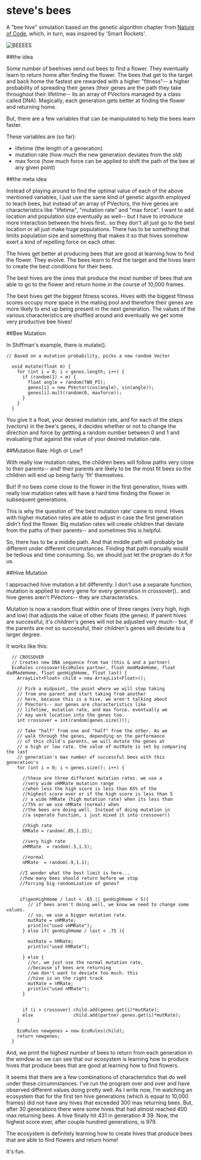 # steve's bees

A "bee hive" simulation based on the genetic algorithm chapter from [Nature of Code](http://natureofcode.com), which, in turn, was inspired by 'Smart Rockets'.

![BEEEES](http://s3pics.s3.amazonaws.com/2015/09/btetter.png)

##the idea

Some number of beehives send out bees to find a flower. They eventually learn to return home after finding the flower. The bees that get to the target and back home the fastest are rewarded with a higher "fitness"-- a higher probability of spreading their genes (their genes are the path they take throughout their lifetime-- its an array of PVectors managed by a class called DNA). Magically, each generation gets better at finding the flower and returning home. 

But, there are a few variables that can be manipulated to help the bees learn faster.

These variables are (so far):

* lifetime (the length of a generation)
* mutation rate (how much the new generation deviates from the old)
* max force (how much force can be applied to shift the path of the bee at any given point)
 
##the meta idea

Instead of playing around to find the optimal value of each of the above mentioned variables, I just use the same kind of genetic algorith employed to teach bees, but instead of an array of PVectors, the hive genes are characteristics like "lifetime", "mutation rate" and "max force". I want to add location and population size eventually as well-- but I have to introduce more interaction between the hives first.. so they don't all just go to the best location or all just make huge populations. There has to be something that limits population size and something that makes it so that hives somehow exert a kind of repelling force on each other.

The hives get better at producing bees that are good at learning how to find the flower. They evolve. The bees learn to find the target and the hives learn to create the best conditions for their bees.

The best hives are the ones that produce the most number of bees that are able to go to the flower and return home in the course of 10,000 frames. 

The best hives get the biggest fitness scores. Hives with the biggest fitness scores occupy more space in the mating pool and therefore their genes are more likely to end up being present in the next generation. The values of the various characteristics are shuffled around and eventually we get some very productive bee hives!

##Bee Mutation

In Shiffman's example, there is mutate().
```
// Based on a mutation probability, picks a new random Vector

  void mutate(float m) {
    for (int i = 0; i < genes.length; i++) {
      if (random(1) < m) {
        float angle = random(TWO_PI);
        genes[i] = new PVector(cos(angle), sin(angle));
        genes[i].mult(random(0, maxforce));
      }
    }
  }
```  
You give it a float, your desired mutation rate, and for each of the steps (vectors) in the bee's genes, it decides whether or not to change the direction and force by gettting a random number between 0 and 1 and evaluating that against the value of your desired mutation rate. 

##Mutation Rate: High or Low?

With really low mutation rates, the children bees will follow paths very close to their parents-- and! their parents are likely to be the most fit bees so the children will end up being fairly 'fit' themselves. 

But! If no bees come close to the flower in the first generation, hives with really low mutation rates will have a hard time finding the flower in subsequent generations. 

This is why the question of 'the best mutation rate' came to mind. Hives with higher mutation rates are able to adjust in case the first generation didn't find the flower. Big mutation rates will create children that deviate from the paths of their parents-- and sometimes this is helpful.

So, there has to be a middle path. And that middle path will probably be different under different circumstances. Finding that path manually would be tedious and time consuming. So, we should just let the program do it for us.

##Hive Mutation

I approached hive mutation a bit differently. I don't use a separate function, mutation is applied to every gene for every generation in crossover().. and hive genes aren't PVectors-- they are characteristics.

Mutation is now a random float within one of three ranges (very high, high and low) that adjusts the value of other floats (the genes). If parent hives are successful, it's children's genes will not be adjusted very much-- but, if the parents are not so successful, their children's genes will deviate to a larger degree.

It works like this:
```
  // CROSSOVER
  // Creates new DNA sequence from two (this & and a partner)
  EcoRules crossover(EcoRules partner, float momMadeHome, float dadMadeHome, float genHighHome, float last) {
    ArrayList<Float> child = new ArrayList<Float>();
    
    // Pick a midpoint, the point where we will stop taking
    // from one parent and start taking from another
    // here, because this is a hive, we aren't talking about
    // PVectors-- our genes are characteristics like
    // lifetime, mutation rate, and max force. eventually we
    // may work location into the genes too.
    int crossover = int(random(genes.size()));
    
    // Take "half" from one and "half" from the other. As we 
    // walk through the genes, depending on the performance
    // of this child's parents, we will mutate the genes at
    // a high or low rate. the value of mutRate is set by comparing the last
    // generation's max number of successful bees with this generation's
    for (int i = 0; i < genes.size(); i++) {
      
      //these are three different mutation rates. we use a
      //very wide vHMRate mutation range 
      //when less the high score is less than 65% of the
      //highest score ever or if the high score is less than 5
      // a wide hMRate (high mutation rate) when its less than
      //75% or we use nMRate (normal) when
      //the bees are doing well. Instead of doing mutation in
      //a seperate function, i just mixed it into crossover()
      
      //high rate
      hMRate = random(.85,1.15);
      
      //very high rate
      vHMRate  = random(.5,1.5);
      
      //normal
      nMRate  = random(.9,1.1);
      
     //I wonder what the best limit is here... 
     //how many bees should return before we stop
     //forcing big randomization of genes?
    
     
     if(genHighHome / last < .65 || genHighHome < 5){
        // if bees aren't doing well, we know we need to change some values. 
        // so, we use a bigger mutation rate.
        mutRate = vHMRate;
        println("used vHMRate");
      } else if( genHighHome / last < .75 ){
      
        mutRate = hMRate;
        println("used hMRate");
        
      } else {
        //or, we just use the normal mutation rate,
        //because if bees are returning
        //we don't want to deviate too much. this
        //hive is on the right track
        mutRate = nMRate;
        println("used nMRate");
      }
      
      
      if (i > crossover) child.add(genes.get(i)*mutRate);
      else               child.add(partner.genes.get(i)*mutRate);
    }    
    
    EcoRules newgenes = new EcoRules(child);
    return newgenes;
  }
  ```

And, we print the highest number of bees to return from each generation in the window so we can see that our ecosystem is learning how to produce hives that produce bees that are good at learning how to find flowers. 

It seems that there are a few combinations of characteristics that do well under these circumnstances. I've run the program over and over and have observed different values doing pretty well. As I write now, I'm watching an ecosystem that for the first ten hive generations (which is equal to 10,000 frames) did not have any hives that exceeded 300 max returning bees. But, after 30 generations there were some hives that had almost reached 400 max returning bees. A hive finally hit 431 in generation # 39. Now, the highest score ever, after couple hundred generations, is 979.

The ecosystem is definitely learning how to create hives that produce bees that are able to find flowers and return home!

It's fun.


